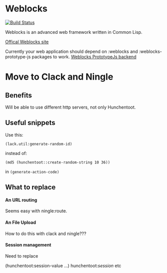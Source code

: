 Weblocks
========

[![Build Status](https://travis-ci.org/skypher/weblocks.svg?branch=master)](https://travis-ci.org/skypher/weblocks)

Weblocks is an advanced web framework written in Common Lisp.

[Offical Weblocks site](http://weblocks-framework.info)

Currently your web application should depend on :weblocks and :weblocks-prototype-js packages to work.
[Weblocks PrototypeJs backend](http://github.com/html/weblocks-prototype-js)

Move to Clack and Ningle
========================

Benefits
--------

Will be able to use different http servers, not only Hunchentoot.

Useful snippets
---------------

Use this:

    (lack.util:generate-random-id)
    
instead of:

    (md5 (hunchentoot::create-random-string 10 36))
    
in `(generate-action-code)`


What to replace
---------------

#### An URL routing

Seems easy with ningle:route.

#### An File Upload

How to do this with clack and ningle???

#### Session management

Need to replace

(hunchentoot:session-value ...)
hunchentoot:*session*
etc
